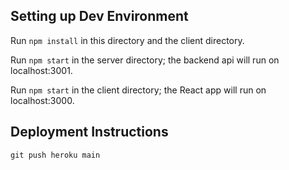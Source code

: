 ## Setting up Dev Environment

Run `npm install` in this directory and the client directory.

Run `npm start` in the server directory; the backend api will run on localhost:3001.

Run `npm start` in the client directory; the React app will run on localhost:3000.

## Deployment Instructions

`git push heroku main`